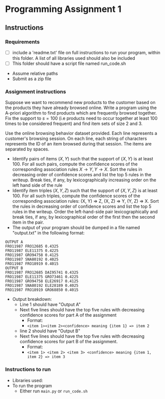 # Programming Assignment 1

## Instructions

### Requirements
- [ ] include a 'readme.txt' file on full instructions to run your program, within this folder. A list of all libraries used should also be included
- [ ] This folder should have a script file named run_code.sh
- Assume relative paths
- Submit as a zip file

### Assignment instructions
Suppose we want to recommend new products to the customer based on the products they have already browsed online. Write a program using the A-priori algorithm to find products which are frequently browsed together. Fix the support to $s= 100$ (i.e products need to occur together at least 100 times to be considered frequent) and find item sets of size 2 and 3.

Use the online browsing behavior dataset provided. Each line represents a customer's browsing session. On each line, each string of characters represents the ID of an item browsed during that session. The items are separated by spaces.

- Identify pairs of items $(X,Y)$ such that the support of $\{X,Y\}$ is at least 100. For all such pairs, compute the confidence scores of the corresponding association rules $X\rightarrow Y, Y\rightarrow X$. Sort the rules in decreasing order of confidence scores and list the top 5 rules in the writeup. Break ties, if any, by lexicographically increasing order on the left hand side of the rule
- Identify item triples $(X, Y, Z)$ such that the support of $\{X, Y, Z\}$ is at 
least 100. For all such triples, compute the confidence scores of the 
corresponding association rules: (X, Y) ⇒ Z, (X, Z) ⇒ Y, (Y, Z) ⇒ X. 
Sort the rules in decreasing order of confidence scores and list the top 5 
rules in the writeup. Order the left-hand-side pair lexicographically and 
break ties, if any, by lexicographical order of the first then the second 
item in the pair. 
- The output of your program should be dumped in a file named "output.txt" in the following format:
```
OUTPUT A 
FRO11987 FRO12685 0.4325 
FRO11987 ELE11375 0.4225 
FRO11987 GRO94758 0.4125 
FRO11987 SNA80192 0.4025 
FRO11987 FRO18919 0.4015 
OUTPUT B 
FRO11987 FRO12685 DAI95741 0.4325 
FRO11987 ELE11375 GRO73461 0.4225 
FRO11987 GRO94758 ELE26917 0.4125 
FRO11987 SNA80192 ELE28189 0.4025 
FRO11987 FRO18919 GRO68850 0.4015 
```
- Output breakdown:
    - Line 1 should have "Output A"
    - Next five lines should have the top five rules with decreasing confidence scores for part A of the assignment
        - Format:
        - `<item 1><item 2><confidence> meaning {item 1} => item 2`
    - line 2 should have "Output B"
    - Next five lines should have the top five rules with decreasing confidence scores for part B of the assignment.
        - Format:
        - `<item 1> <item 2> <item 3> <confidence> meaning {item 1, item 2} => item 3`

### Instructions to run
- Libraries used: 
- To run the program
    - Either run `main.py` or `run_code.sh`